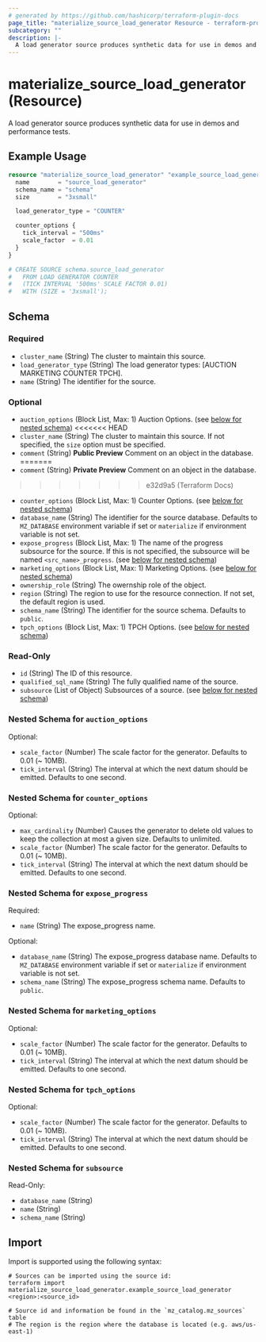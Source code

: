 ```yaml
---
# generated by https://github.com/hashicorp/terraform-plugin-docs
page_title: "materialize_source_load_generator Resource - terraform-provider-materialize"
subcategory: ""
description: |-
  A load generator source produces synthetic data for use in demos and performance tests.
---
```


# materialize_source_load_generator (Resource)

A load generator source produces synthetic data for use in demos and performance tests.

## Example Usage

```terraform
resource "materialize_source_load_generator" "example_source_load_generator" {
  name        = "source_load_generator"
  schema_name = "schema"
  size        = "3xsmall"

  load_generator_type = "COUNTER"

  counter_options {
    tick_interval = "500ms"
    scale_factor  = 0.01
  }
}

# CREATE SOURCE schema.source_load_generator
#   FROM LOAD GENERATOR COUNTER
#   (TICK INTERVAL '500ms' SCALE FACTOR 0.01)
#   WITH (SIZE = '3xsmall');
```

<!-- schema generated by tfplugindocs -->
## Schema

### Required

- `cluster_name` (String) The cluster to maintain this source.
- `load_generator_type` (String) The load generator types: [AUCTION MARKETING COUNTER TPCH].
- `name` (String) The identifier for the source.

### Optional

- `auction_options` (Block List, Max: 1) Auction Options. (see [below for nested schema](#nestedblock--auction_options))
<<<<<<< HEAD
- `cluster_name` (String) The cluster to maintain this source. If not specified, the `size` option must be specified.
- `comment` (String) **Public Preview** Comment on an object in the database.
=======
- `comment` (String) **Private Preview** Comment on an object in the database.
>>>>>>> e32d9a5 (Terraform Docs)
- `counter_options` (Block List, Max: 1) Counter Options. (see [below for nested schema](#nestedblock--counter_options))
- `database_name` (String) The identifier for the source database. Defaults to `MZ_DATABASE` environment variable if set or `materialize` if environment variable is not set.
- `expose_progress` (Block List, Max: 1) The name of the progress subsource for the source. If this is not specified, the subsource will be named `<src_name>_progress`. (see [below for nested schema](#nestedblock--expose_progress))
- `marketing_options` (Block List, Max: 1) Marketing Options. (see [below for nested schema](#nestedblock--marketing_options))
- `ownership_role` (String) The owernship role of the object.
- `region` (String) The region to use for the resource connection. If not set, the default region is used.
- `schema_name` (String) The identifier for the source schema. Defaults to `public`.
- `tpch_options` (Block List, Max: 1) TPCH Options. (see [below for nested schema](#nestedblock--tpch_options))

### Read-Only

- `id` (String) The ID of this resource.
- `qualified_sql_name` (String) The fully qualified name of the source.
- `subsource` (List of Object) Subsources of a source. (see [below for nested schema](#nestedatt--subsource))

<a id="nestedblock--auction_options"></a>
### Nested Schema for `auction_options`

Optional:

- `scale_factor` (Number) The scale factor for the generator. Defaults to 0.01 (~ 10MB).
- `tick_interval` (String) The interval at which the next datum should be emitted. Defaults to one second.


<a id="nestedblock--counter_options"></a>
### Nested Schema for `counter_options`

Optional:

- `max_cardinality` (Number) Causes the generator to delete old values to keep the collection at most a given size. Defaults to unlimited.
- `scale_factor` (Number) The scale factor for the generator. Defaults to 0.01 (~ 10MB).
- `tick_interval` (String) The interval at which the next datum should be emitted. Defaults to one second.


<a id="nestedblock--expose_progress"></a>
### Nested Schema for `expose_progress`

Required:

- `name` (String) The expose_progress name.

Optional:

- `database_name` (String) The expose_progress database name. Defaults to `MZ_DATABASE` environment variable if set or `materialize` if environment variable is not set.
- `schema_name` (String) The expose_progress schema name. Defaults to `public`.


<a id="nestedblock--marketing_options"></a>
### Nested Schema for `marketing_options`

Optional:

- `scale_factor` (Number) The scale factor for the generator. Defaults to 0.01 (~ 10MB).
- `tick_interval` (String) The interval at which the next datum should be emitted. Defaults to one second.


<a id="nestedblock--tpch_options"></a>
### Nested Schema for `tpch_options`

Optional:

- `scale_factor` (Number) The scale factor for the generator. Defaults to 0.01 (~ 10MB).
- `tick_interval` (String) The interval at which the next datum should be emitted. Defaults to one second.


<a id="nestedatt--subsource"></a>
### Nested Schema for `subsource`

Read-Only:

- `database_name` (String)
- `name` (String)
- `schema_name` (String)

## Import

Import is supported using the following syntax:

```shell
# Sources can be imported using the source id:
terraform import materialize_source_load_generator.example_source_load_generator <region>:<source_id>

# Source id and information be found in the `mz_catalog.mz_sources` table
# The region is the region where the database is located (e.g. aws/us-east-1)
```
